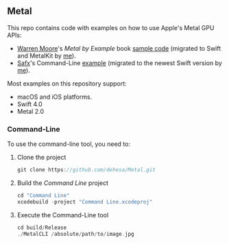 Metal
-----

This repo contains code with examples on how to use Apple's Metal GPU APIs:
- [Warren Moore](https://warrenmoore.net)'s _Metal by Example_ book [sample code](https://github.com/metal-by-example/sample-code) (migrated to Swift and MetalKit by [me](https://github.com/dehesa)).
- [Safx](https://github.com/safx)'s Command-Line [example](https://github.com/safx/Metal-CommandLine-Sample-Swift) (migrated to the newest Swift version by [me](https://github.com/dehesa)).

Most examples on this repository support:
- macOS and iOS platforms.
- Swift 4.0
- Metal 2.0

### Command-Line

To use the command-line tool, you need to:

1. Clone the project
   ```swift
   git clone https://github.com/dehesa/Metal.git
   ```

2. Build the _Command Line_ project
   ```swift
   cd "Command Line"
   xcodebuild -project "Command Line.xcodeproj"
   ```

3. Execute the Command-Line tool
   ```swift
   cd build/Release
   ./MetalCLI /absolute/path/to/image.jpg
   ```